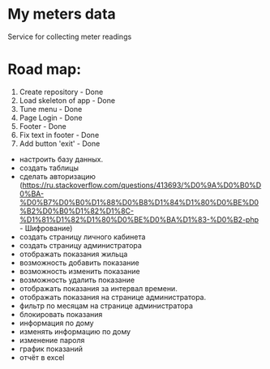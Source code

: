 # My meters data
Service for collecting meter readings

# Road map:

1) Create repository - Done
2) Load skeleton of app - Done
3) Tune menu - Done
4) Page Login - Done
5) Footer - Done
6) Fix text in footer - Done
7) Add button 'exit' - Done

- настроить базу данных.
- создать таблицы
- сделать авторизацию (https://ru.stackoverflow.com/questions/413693/%D0%9A%D0%B0%D0%BA-%D0%B7%D0%B0%D1%88%D0%B8%D1%84%D1%80%D0%BE%D0%B2%D0%B0%D1%82%D1%8C-%D1%81%D1%82%D1%80%D0%BE%D0%BA%D1%83-%D0%B2-php - Шифрование)
- создать страницу личного кабинета
- создать страницу администратора
- отображать показания жильца
- возможность добавить показание
- возможность изменить показание
- возможность удалить показание
- отображать показания за интервал времени.
- отображать показания на странице администратора.
- фильтр по месяцам на странице администратора
- блокировать показания
- информация по дому
- изменять информацию по дому
- изменение пароля
- график показаний
- отчёт в excel
